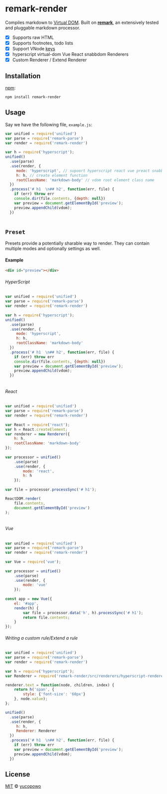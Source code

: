 # remark-render

Compiles markdown to [Virtual DOM][vdom].  Built on [**remark**][remark], an
extensively tested and pluggable markdown processor.

*   [x] Supports raw HTML
*   [x] Supports footnotes, todo lists
*   [x] Support VNode [keys][vnode-key]
*   [x] hyperscript virtual-dom Vue React snabbdom Renderers
*   [x] Custom Renderer / Extend Renderer

## Installation

[npm][]:

```bash
npm install remark-render
```

## Usage

Say we have the following file, `example.js`:


```javascript 
var unified = require('unified')
var parse = require('remark-parse')
var render = require('remark-render')
  
var h = require('hyperscript');
unified()
  .use(parse)
  .use(render, {
     mode: 'hyperscript', // supoort hyperscript react vue preact snabbdom virtual-dom
     h: h, // create element function
     rootClassName: 'markdown-body' // vdom root element class name
  })
  .process('# h1  \n## h2', function(err, file) {
    if (err) throw err
    console.dir(file.contents, {depth: null})
    var preview = document.getElementById('preview');
    preview.appendChild(vdom);
  })
 
```


## `Preset`

Presets provide a potentially sharable way to render.  They can
contain multiple modes and optionally settings as well.

#### Example


```html
<div id="preview"></div>
```

###### HyperScript

```javascript 
var unified = require('unified')
var parse = require('remark-parse')
var render = require('remark-render')
  
var h = require('hyperscript');
unified()
  .use(parse)
  .use(render, {
     mode: 'hyperscript',
     h: h,
     rootClassName: 'markdown-body'
  })
  .process('# h1  \n## h2', function(err, file) {
    if (err) throw err
    console.dir(file.contents, {depth: null})
    var preview = document.getElementById('preview');
    preview.appendChild(vdom);
  })
 
```


###### React

```javascript 
var unified = require('unified')
var parse = require('remark-parse')
var render = require('remark-render')
  
var React = require('react');
var h = React.createElement;
var renderer = new Renderer({
    h: h,
    rootClassName: 'markdown-body'
});
 
var processor = unified()
    .use(parse)
    .use(render, {
        mode: 'react',
        h: h
    });
 
var file = processor.processSync('# h1');

ReactDOM.render(
    file.contents,
    document.getElementById('preview')
);
 
```

###### Vue

```javascript 
var unified = require('unified')
var parse = require('remark-parse')
var render = require('remark-render')
  
var Vue = require('vue');
 
var processor = unified()
    .use(parse)
    .use(render, {
        mode: 'vue'
    });
 
const app = new Vue({
    el: '#app',
    render(h) {
        var file = processor.data('h', h).processSync('# h1');
        return file.contents;
    }
}); 
```


###### Writing a custom rule/Extend a rule 

```javascript 
var unified = require('unified')
var parse = require('remark-parse')
var render = require('remark-render')
  
var h = require('hyperscript');
var Renderer = require('remark-render/src/renderers/hyperscript-renderer');

renderer.text = function(node, children, index) {
    return h('span', {
        style: {'font-size': '60px'}
    }, node.value);
};

unified()
  .use(parse)
  .use(render, {
     h: h,
     Renderer: Renderer
  })
  .process('# h1  \n## h2', function(err, file) {
    if (err) throw err
    var preview = document.getElementById('preview');
    preview.appendChild(vdom);
  })
```




## License

[MIT][license] © [yucopowo][author]

<!-- Definitions -->

[license]: LICENSE

[author]: https://github.com/yucopowo

[npm]: https://docs.npmjs.com/cli/install

[remark]: https://github.com/remarkjs/remark

[vdom]: https://github.com/Matt-Esch/virtual-dom

[vnode-key]: https://github.com/Matt-Esch/virtual-dom/tree/master/virtual-hyperscript#key